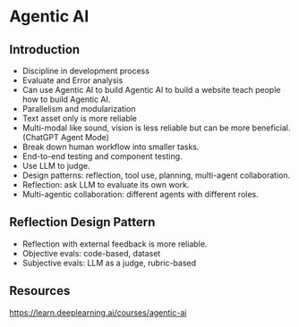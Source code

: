 # Agentic AI

## Introduction

- Discipline in development process
- Evaluate and Error analysis
- Can use Agentic AI to build Agentic AI to build a website teach people how to build Agentic AI.
- Parallelism and modularization
- Text asset only is more reliable
- Multi-modal like sound, vision is less reliable but can be more beneficial. (ChatGPT Agent Mode)
- Break down human workflow into smaller tasks.
- End-to-end testing and component testing.
- Use LLM to judge.
- Design patterns: reflection, tool use, planning, multi-agent collaboration.
- Reflection: ask LLM to evaluate its own work.
- Multi-agentic collaboration: different agents with different roles.

## Reflection Design Pattern

- Reflection with external feedback is more reliable.
- Objective evals: code-based, dataset
- Subjective evals: LLM as a judge, rubric-based

## Resources

<https://learn.deeplearning.ai/courses/agentic-ai>
